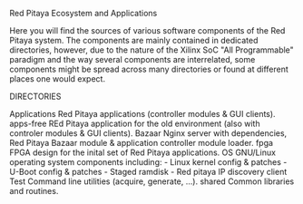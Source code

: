 
Red Pitaya Ecosystem and Applications 

Here you will find the sources of various software components of the
Red Pitaya system. The components are mainly contained in dedicated
directories, however, due to the nature of the Xilinx SoC "All 
Programmable" paradigm and the way several components are interrelated,
some components might be spread across many directories or found at
different places one would expect.


DIRECTORIES

Applications    Red Pitaya applications (controller modules & GUI clients).
apps-free       REd Pitaya application for the old environment (also with controler modules & GUI clients).
Bazaar          Nginx server with dependencies, Red Pitaya Bazaar module &
                application controller module loader.
fpga            FPGA design for the inital set of Red Pitaya applications.
OS              GNU/Linux operating system components including:
                - Linux kernel config & patches
                - U-Boot config & patches
                - Staged ramdisk
                - Red pitaya IP discovery client
Test            Command line utilities (acquire, generate, ...).
shared          Common libraries and routines.

